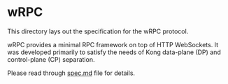 # wRPC

This directory lays out the specification for the wRPC protocol.

wRPC provides a minimal RPC framework on top of HTTP WebSockets. It was developed
primarily to satisfy the needs of Kong data-plane (DP) and control-plane (CP)
separation.

Please read through [spec.md](spec.md) file for details.

